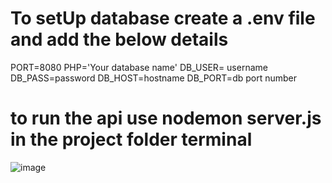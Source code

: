 
# To setUp database create a .env file and add the below details
PORT=8080 
PHP='Your database name'
DB_USER= username
DB_PASS=password
DB_HOST=hostname
DB_PORT=db port number

# to run the api use nodemon server.js in the project folder terminal

![image](https://github.com/Abhishekbulbule/Node-Intern/assets/78312498/081d197a-83f4-4983-b3ed-0f87dea64d8e)
